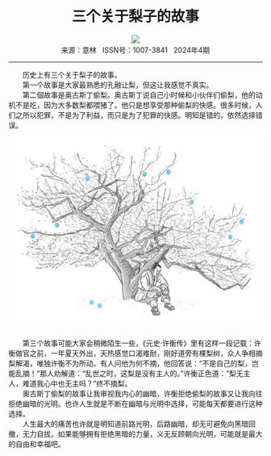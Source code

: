 # <center>三个关于梨子的故事</center> 

<div align=center><img src="https://raw.githubusercontent.com/leaguecn/magazines/main/img_authors/%d7%f7%d5%df%a3%ba%c2%de%cf%e8.jpg"></div> 

<center>来源：意林   ISSN号：1007-3841   2024年4期</center> 


* * *


　　历史上有三个关于梨子的故事。  
　　第一个故事是大家最熟悉的孔融让梨，但这让我感觉不真实。  
　　第二個故事是奥古斯丁偷梨。奥古斯丁说自己小时候和小伙伴们偷梨，他的动机不是吃，因为大多数梨都喂猪了。他只是想享受那种偷梨的快感。很多时候，人们之所以犯罪，不是为了利益，而只是为了犯罪的快感。明知是错的，依然选择错误。

![](https://raw.githubusercontent.com/leaguecn/magazines/main/img/yili20240441-1-l.jpg)

  
<br>　　第三个故事可能大家会稍微陌生一些，《元史·许衡传》里有这样一段记载：许衡做官之前，一年夏天外出，天热感觉口渴难耐，刚好道旁有棵梨树，众人争相摘梨解渴，唯独许衡不为所动。有人问他为何不摘，他回答说：“不是自己的梨，岂能乱摘！”那人劝解道：“乱世之时，这梨是没有主人的。”许衡正色道：“梨无主人，难道我心中也无主吗？”终不摘梨。  
　　奥古斯丁偷梨的故事让我审视我内心的幽暗，许衡拒绝偷梨的故事又让我向往拒绝幽暗的光明。也许人生就是不断在幽暗与光明中选择，可能每天都要进行这种选择。  
　　人生最大的痛苦也许就是明知道前路光明，后路幽暗，却无可避免向黑暗回撤，无力自拔。如果能够拥有拒绝黑暗的力量，义无反顾朝向光明，可能就是最大的自由和幸福吧。